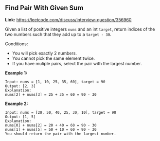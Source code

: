 ## Find Pair With Given Sum

**Link:** https://leetcode.com/discuss/interview-question/356960

Given a list of positive integers `nums` and an int `target`, return indices of the two numbers such that they add up to a `target - 30`.

Conditions:

*   You will pick exactly 2 numbers.
*   You cannot pick the same element twice.
*   If you have muliple pairs, select the pair with the largest number.

**Example 1:**

    Input: nums = [1, 10, 25, 35, 60], target = 90
    Output: [2, 3]
    Explanation:
    nums[2] + nums[3] = 25 + 35 = 60 = 90 - 30
    

**Example 2:**

    Input: nums = [20, 50, 40, 25, 30, 10], target = 90
    Output: [1, 5]
    Explanation:
    nums[0] + nums[2] = 20 + 40 = 60 = 90 - 30
    nums[1] + nums[5] = 50 + 10 = 60 = 90 - 30
    You should return the pair with the largest number.